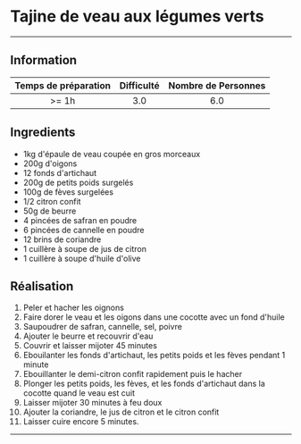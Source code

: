 # Tajine de veau aux légumes verts



---

## Information

| Temps de préparation  | Difficulté    | Nombre de Personnes |
|:---------------------:|:-------------:|:-------------------:|
| >= 1h            | 3.0  | 6.0        |

## Ingredients

- 1kg d'épaule de veau coupée en gros morceaux
- 200g d'oigons
- 12 fonds d'artichaut
- 200g de petits poids surgelés
- 100g de fèves surgelées
- 1/2 citron confit
- 50g de beurre
- 4 pincées de safran en poudre
- 6 pincées de cannelle en poudre
- 12 brins de coriandre
- 1 cuillère à soupe de jus de citron
- 1 cuillère à soupe d'huile d'olive


## Réalisation

1. Peler et hacher les oignons
1. Faire dorer le veau et les oigons dans une cocotte avec un fond d'huile
1. Saupoudrer de safran, cannelle, sel, poivre
1. Ajouter le beurre et recouvrir d'eau
1. Couvrir et laisser mijoter 45 minutes
1. Ebouilanter les fonds d'artichaut, les petits poids et les fèves pendant 1 minute
1. Ebouillanter le demi-citron confit rapidement puis le hacher
1. Plonger les petits poids, les fèves, et les fonds d'artichaut dans la cocotte quand le veau est cuit
1. Laisser mijoter 30 minutes à feu doux
1. Ajouter la coriandre, le jus de citron et le citron confit
1. Laisser cuire encore 5 minutes.


---


